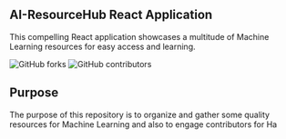 ## AI-ResourceHub React Application

This compelling React application showcases a multitude of Machine Learning resources for easy access and learning.

![GitHub forks](https://img.shields.io/github/forks/syscallme/AI-ResourceHub-react?style=social)
![GitHub contributors](https://img.shields.io/github/contributors/syscallme/AI-ResourceHub-react?style=plastic)

## Purpose

The purpose of this repository is to organize and gather some quality resources for Machine Learning and also to engage contributors for Ha